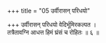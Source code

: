 +++
title = "05 उर्वीरासन् परिधयो"

+++
उर्वीरासन् परिधयो वेदिर्भूमिरकल्पत ।  
तत्रैतावग्नि आधत्त हिमं घ्रंसं च रोहितः ॥ ६ ॥